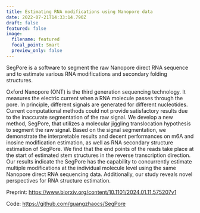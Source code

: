 ```yaml
---
title: Estimating RNA modifications using Nanopore data
date: 2022-07-21T14:33:14.790Z
draft: false
featured: false
image:
  filename: featured
  focal_point: Smart
  preview_only: false
---
```

<!--StartFragment-->

SegPore is a software to segment the raw Nanopore direct RNA sequence and to estimate various RNA modifications and secondary folding structures.

<!--more-->

Oxford Nanopore (ONT) is the third generation sequencing technology. It measures the electric current when a RNA molecule passes through the pore. In principle, different signals are generated for different nucleotides. Current computational methods could not provide satisfactory results due to the inaccurate segmentation of the raw signal. We develop a new method, SegPore, that utilizes a molecular jiggling translocation hypothesis to segment the raw signal. Based on the signal segmentation, we demonstrate the interpretable results and decent performances on m6A and inosine modification estimation, as well as RNA secondary structure estimation of SegPore. We find that the end points of the reads take place at the start of estimated stem structures in the reverse transcription direction. Our results indicate the SegPore has the capability to concurrently estimate multiple modifications at the individual molecule level using the same Nanopore direct RNA sequencing data. Additionally, our study reveals novel perspectives for RNA structure estimation. 

Preprint: https://www.biorxiv.org/content/10.1101/2024.01.11.575207v1

C﻿ode: https://github.com/guangzhaocs/SegPore

<!--EndFragment-->